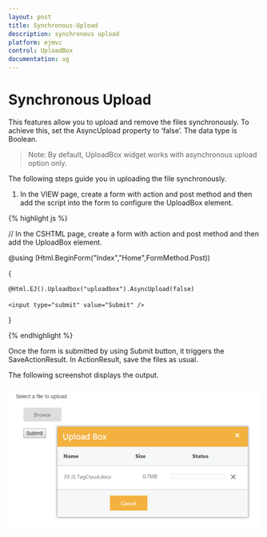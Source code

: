 ```yaml
---
layout: post
title: Synchronous-Upload
description: synchronous upload 
platform: ejmvc
control: UploadBox
documentation: ug
---
```


# Synchronous Upload 

This features allow you to upload and remove the files synchronously. To achieve this, set the AsyncUpload property to ‘false’. The data type is Boolean.

> Note: By default, UploadBox widget works with asynchronous upload option only.



The following steps guide you in uploading the file synchronously.

1. In the VIEW page, create a form with action and post method and then add the script into the form to configure the UploadBox element.


{% highlight js %}

// In the CSHTML page, create a form with action and post method and then add the UploadBox element.



@using (Html.BeginForm("Index","Home",FormMethod.Post))

{    

    @Html.EJ().Uploadbox("uploadbox").AsyncUpload(false)

    <input type="submit" value="Submit" />

}

{% endhighlight %}

Once the form is submitted by using Submit button, it triggers the SaveActionResult.  In ActionResult, save the files as usual.

The following screenshot displays the output.



![](Synchronous-Upload_images/Synchronous-Upload_img2.png)



